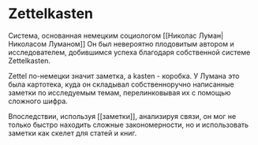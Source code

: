 # Zettelkasten
Система, основанная немецким социологом [[Николас Луман|Николасом Луманом]] 
Он был невероятно плодовитым автором и исследователем, добившимся успеха благодаря собственной системе Zettelkasten.

Zettel по-немецки значит заметка, а kasten - коробка. У Лумана это была картотека, куда он складывал собственноручно написанные заметки по исследуемым темам, перелинковывая их с помощью сложного шифра.

Впоследствии, используя [[заметки]], анализируя связи, он мог не только быстро находить сложные закономерности, но и использовать заметки как скелет для статей и книг.
